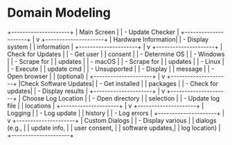 # Domain Modeling

+---------------------+
|      Main Screen    |
|    - Update Checker |
+---------------------+
          |
          v
+---------------------+
| Hardware Information|
|    - Display system |
|      information    |
+---------------------+
          |
          v
+---------------------+
|  Check for Updates  |
|    - Get user       |
|      consent        |
|    - Determine OS   |
|      - Windows      |
|        - Scrape for |
|          updates     |
|      - macOS         |
|        - Scrape for |
|          updates     |
|      - Linux         |
|        - Execute     |
|          update cmd  |
|      - Unsupported   |
|        - Display     |
|          message     |
|    - Open browser    |
|      (optional)      |
+---------------------+
          |
          v
+---------------------+
|Check Software Updates|
|   - Get installed    |
|     packages         |
|   - Check for updates|
|   - Display results  |
+---------------------+
          |
          v
+---------------------+
| Choose Log Location |
|   - Open directory   |
|     selection        |
|   - Update log file  |
|     locations        |
+---------------------+
          |
          v
+---------------------+
|       Logging       |
|   - Log update      |
|     history         |
|   - Log errors       |
+---------------------+
          |
          v
+---------------------+
|    Custom Dialogs   |
|   - Display various |
|     dialogs (e.g.,   |
|     update info,     |
|     user consent,    |
|     software updates,|
|     log location)    |
+---------------------+
